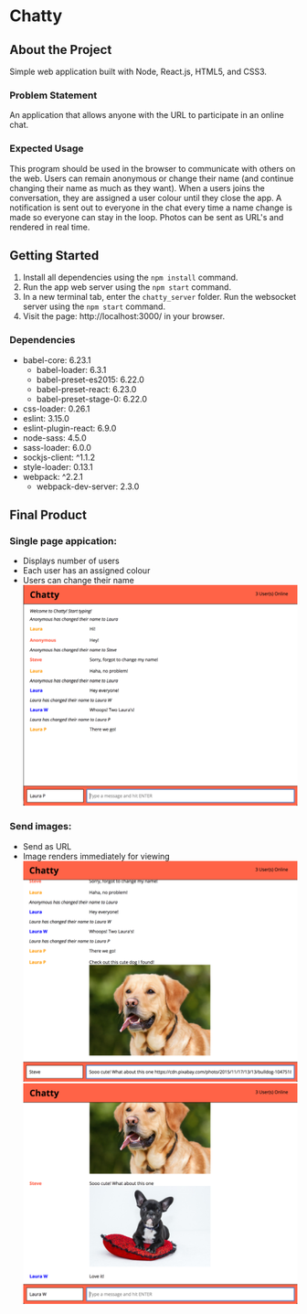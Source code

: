 # Chatty

## About the Project
Simple web application built with Node, React.js, HTML5, and CSS3.

### Problem Statement

An application that allows anyone with the URL to participate in an online chat.

### Expected Usage

This program should be used in the browser to communicate with others on the web. Users can remain anonymous or change their name (and continue changing their name as much as they want). When a users joins the conversation, they are assigned a user colour until they close the app. A notification is sent out to everyone in the chat every time a name change is made so everyone can stay in the loop. Photos can be sent as URL's and rendered in real time.

## Getting Started
1. Install all dependencies using the `npm install` command. 
2. Run the app web server using the `npm start` command. 
3. In a new terminal tab, enter the `chatty_server` folder. Run the websocket server using the `npm start` command. 
4. Visit the page: http://localhost:3000/ in your browser.

### Dependencies
- babel-core: 6.23.1
  - babel-loader: 6.3.1
  - babel-preset-es2015: 6.22.0
  - babel-preset-react: 6.23.0
  - babel-preset-stage-0: 6.22.0
- css-loader: 0.26.1
- eslint: 3.15.0
- eslint-plugin-react: 6.9.0
- node-sass: 4.5.0
- sass-loader: 6.0.0
- sockjs-client: ^1.1.2
- style-loader: 0.13.1
- webpack: ^2.2.1
  - webpack-dev-server: 2.3.0

## Final Product
### Single page appication:
  - Displays number of users
  - Each user has an assigned colour
  - Users can change their name
!["Homepage, Tweet form hidden."](https://github.com/lpenstone/chatty/blob/master/images/chatty-general-chat.png?raw=true)
### Send images:
  - Send as URL
  - Image renders immediately for viewing
!["Send photos as URL"](https://github.com/lpenstone/chatty/blob/master/images/chatty-photosharing-1.png?raw=true)
!["Photos get rendered"](https://github.com/lpenstone/chatty/blob/master/images/chatty-photosharing-2.png?raw=true)
